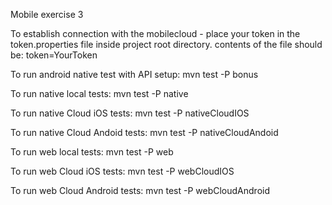 Mobile exercise 3 

To establish connection with the mobilecloud - 
place your token in the token.properties file inside project root directory.
contents of the file should be:
token=YourToken


To run android native test with API setup:
mvn test -P bonus


To run native local tests:
mvn test -P native

To run native Cloud iOS tests:
mvn test -P nativeCloudIOS

To run native Cloud Andoid tests:
mvn test -P nativeCloudAndoid


To run web local tests:
mvn test -P web

To run web Cloud iOS tests:
mvn test -P webCloudIOS

To run web Cloud Android tests:
mvn test -P webCloudAndroid

